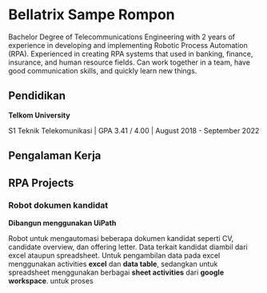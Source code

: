 # Bellatrix Sampe Rompon

Bachelor Degree of Telecommunications Engineering with 2 years of experience in developing and implementing Robotic Process Automation (RPA). Experienced in creating RPA systems that used in banking, finance, insurance, and human resource fields. Can work together in a team, have good communication skills, and quickly learn new things.

## Pendidikan
**Telkom University**

S1 Teknik Telekomunikasi | GPA 3.41 / 4.00 | August 2018 - September 2022

## Pengalaman Kerja


## RPA Projects
### Robot dokumen kandidat

**Dibangun menggunakan UiPath**

Robot untuk mengautomasi beberapa dokumen kandidat seperti CV, candidate overview, 
dan offering letter. Data terkait kandidat diambil dari excel ataupun spreadsheet.
Untuk pengambilan data pada excel menggunakan activities **excel** dan **data table**, 
sedangkan untuk spreadsheet menggunakan berbagai **sheet activities** dari **google workspace**.
untuk proses 



